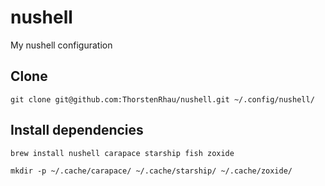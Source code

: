 # nushell

My nushell configuration

## Clone

```shell
git clone git@github.com:ThorstenRhau/nushell.git ~/.config/nushell/
```

## Install dependencies

```shell
brew install nushell carapace starship fish zoxide
```

```shell
mkdir -p ~/.cache/carapace/ ~/.cache/starship/ ~/.cache/zoxide/
```

